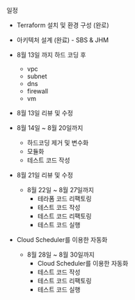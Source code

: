 일정 


* Terraform 설치 및 환경 구성 (완로)
* 아키텍처 설계 (완료) - SBS & JHM 
* 8월 13일 까지 하드 코딩 후 
  * vpc
  * subnet
  * dns
  * firewall
  * vm 

* 8월 13일 리뷰 및 수정
* 8월 14일 ~ 8월 20일까지
  * 하드코딩 제거 및 변수화
  * 모듈화
  * 테스트 코드 작성
* 8월 21일 리뷰 및 수정
  * 8월 22일 ~ 8월 27일까지
    * 테라폼 코드 리팩토링
    * 테스트 코드 작성
    * 테스트 코드 리팩토링
    * 테스트 코드 실행
* Cloud Scheduler를 이용한 자동화
  * 8월 28일 ~ 8월 30일까지
    * Cloud Scheduler를 이용한 자동화
    * 테스트 코드 작성
    * 테스트 코드 리팩토링
    * 테스트 코드 실행
  
